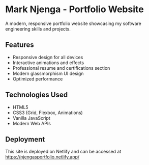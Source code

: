 # Mark Njenga - Portfolio Website

A modern, responsive portfolio website showcasing my software engineering skills and projects.

## Features
- Responsive design for all devices
- Interactive animations and effects
- Professional resume and certifications section
- Modern glassmorphism UI design
- Optimized performance

## Technologies Used
- HTML5
- CSS3 (Grid, Flexbox, Animations)
- Vanilla JavaScript
- Modern Web APIs

## Deployment
This site is deployed on Netlify and can be accessed at https://njengasportfolio.netlify.app/
